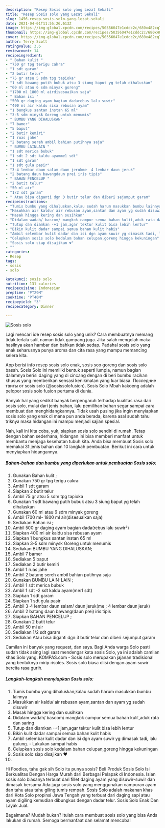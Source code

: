 ```yaml
---
description: "Resep Sosis solo yang Lezat Sekali"
title: "Resep Sosis solo yang Lezat Sekali"
slug: 1456-resep-sosis-solo-yang-lezat-sekali
date: 2021-04-01T11:56:26.613Z
image: https://img-global.cpcdn.com/recipes/50356047e1cddc2c/680x482cq70/sosis-solo-foto-resep-utama.jpg
thumbnail: https://img-global.cpcdn.com/recipes/50356047e1cddc2c/680x482cq70/sosis-solo-foto-resep-utama.jpg
cover: https://img-global.cpcdn.com/recipes/50356047e1cddc2c/680x482cq70/sosis-solo-foto-resep-utama.jpg
author: Terry Scott
ratingvalue: 3.6
reviewcount: 14
recipeingredient:
- " Bahan kulit "
- "750 gr tpg terigu cakra"
- "1 sdt garam"
- "2 butir telur"
- "75 gr atsu 5 sdm tpg tapioka"
- "1 sdt bawang putih bubuk atsu 3 siung baput yg telah dihaluskan"
- "60 ml atau 6 sdm minyak goreng"
- "1700 ml 1800 ml airdisesuaikan saja"
- " Bahan isi "
- "500 gr daging ayam bagian dadarebus lalu suwir"
- "400 ml air kaldu sisa rebusan ayam"
- "1 bungkus santan instan 65 ml"
- "3-5 sdm minysk Goreng untuk menumis"
- " BUMBU YANG DIHALUSKAN"
- "7 bamer"
- "5 baput"
- "2 butir kemiri"
- "1 ruas jahe"
- "2 batang sereh ambil bahian putihnya saja"
- " BUMBU LAINLAIN "
- "1 sdt merica bubuk"
- "1 sdt 2 sdt kaldu ayamme1 sdt"
- "1 sdt garam"
- "1 sdt gula pasir"
- "3-4 lembar daun salam daun jerukme  4 lembar daun jeruk"
- "2 batang daun bawangdaun prei iris tipis"
- " BAHAN PENCELUP "
- "2 butit telur"
- "50 ml air"
- "1/2 sdt garam"
- " Atau bisa diganti dgn 3 butir telur dan diberi sejumput garam"
recipeinstructions:
- "Tumis bumbu yang dihaluskan,kalau sudah harum masukkan bumbu lainnya"
- "Masukkan air kaldu/ air rebusan ayam,santan dan ayam yg sudah disuwir"
- "Masak hingga kering dan susihkan"
- "Didalam wadah/ bascom/ mangkok campur semua bahan kulit,aduk rata dan saring"
- "Tutup dan diamkan -+1 jam,agar tektur kulit bisa lebih lentur"
- "Bikin kulit dadar sampai semua bahan kulit habis"
- "Ambil selembar kulit dadar dan isi dgn ayam suwir yg dimasak tadi, lalu gulung. Lakukan sampai habis"
- "Celupkan sosis solo kedalam bahan celupan,goreng hingga kekuningan"
- "Sosis solo siap disajikan ❤️"
- ""
categories:
- Resep
tags:
- sosis
- solo

katakunci: sosis solo 
nutrition: 131 calories
recipecuisine: Indonesian
preptime: "PT29M"
cooktime: "PT40M"
recipeyield: "3"
recipecategory: Dinner

---
```



![Sosis solo](https://img-global.cpcdn.com/recipes/50356047e1cddc2c/680x482cq70/sosis-solo-foto-resep-utama.jpg)

Lagi mencari ide resep sosis solo yang unik? Cara membuatnya memang tidak terlalu sulit namun tidak gampang juga. Jika salah mengolah maka hasilnya akan hambar dan bahkan tidak sedap. Padahal sosis solo yang enak seharusnya punya aroma dan cita rasa yang mampu memancing selera kita.

App berisi info resep sosis solo enak, sosis soo goreng dan sosis solo basah. Sosis Solo ini memiliki bentuk seperti lumpia, namun bagian dalamnya berisi daging yang di cincang dengan di beri bumbu racikan khusus yang memberikan sensasi kenikmatan yang luar biasa. Последние твиты от sosis solo (@sosissolofusion). Sosis Solo Mbah kakoeng adalah pelopor sosis solo fusion pertama di dunia.

Banyak hal yang sedikit banyak berpengaruh terhadap kualitas rasa dari sosis solo, mulai dari jenis bahan, lalu pemilihan bahan segar sampai cara membuat dan menghidangkannya. Tidak usah pusing jika ingin menyiapkan sosis solo yang enak di mana pun anda berada, karena asal sudah tahu triknya maka hidangan ini mampu menjadi sajian spesial.


Nah, kali ini kita coba, yuk, siapkan sosis solo sendiri di rumah. Tetap dengan bahan sederhana, hidangan ini bisa memberi manfaat untuk membantu menjaga kesehatan tubuh kita. Anda bisa membuat Sosis solo memakai 31 jenis bahan dan 10 langkah pembuatan. Berikut ini cara untuk menyiapkan hidangannya.

<!--inarticleads1-->

##### Bahan-bahan dan bumbu yang diperlukan untuk pembuatan Sosis solo:

1. Gunakan  Bahan kulit ;
1. Gunakan 750 gr tpg terigu cakra
1. Ambil 1 sdt garam
1. Siapkan 2 butir telur
1. Ambil 75 gr atsu 5 sdm tpg tapioka
1. Gunakan 1 sdt bawang putih bubuk atsu 3 siung baput yg telah dihaluskan
1. Gunakan 60 ml atau 6 sdm minyak goreng
1. Ambil 1700 ml- 1800 ml air(disesuaikan saja)
1. Sediakan  Bahan isi ;
1. Ambil 500 gr daging ayam bagian dada(rebus lalu suwir²)
1. Siapkan 400 ml air kaldu sisa rebusan ayam
1. Siapkan 1 bungkus santan instan 65 ml
1. Siapkan 3-5 sdm minysk Goreng untuk menumis
1. Sediakan  BUMBU YANG DIHALUSKAN;
1. Ambil 7 bamer
1. Sediakan 5 baput
1. Sediakan 2 butir kemiri
1. Ambil 1 ruas jahe
1. Ambil 2 batang sereh ambil bahian putihnya saja
1. Gunakan  BUMBU LAIN-LAIN ;
1. Ambil 1 sdt merica bubuk
1. Ambil 1 sdt -2 sdt kaldu ayam(me:1 sdt)
1. Siapkan 1 sdt garam
1. Siapkan 1 sdt gula pasir
1. Ambil 3-4 lembar daun salam/ daun jeruk(me ; 4 lembar daun jeruk)
1. Ambil 2 batang daun bawang(daun prei) iris tipis
1. Siapkan  BAHAN PENCELUP ;
1. Gunakan 2 butit telur
1. Ambil 50 ml air
1. Sediakan 1/2 sdt garam
1. Sediakan  Atau bisa diganti dgn 3 butir telur dan diberi sejumput garam


Camilan ini banyak yang request, dan saya. Bagi Anda warga Solo pasti sudah tidak asing lagi saat mendengar kata sosis Solo, ya ini adalah camilan khas Solo yang. KOMPAS.com - Sosis solo merupakan jajanan tradisional yang bentuknya mirip risoles. Sosis solo biasa diisi dengan ayam suwir bercita rasa gurih. 

<!--inarticleads2-->

##### Langkah-langkah menyiapkan Sosis solo:

1. Tumis bumbu yang dihaluskan,kalau sudah harum masukkan bumbu lainnya
1. Masukkan air kaldu/ air rebusan ayam,santan dan ayam yg sudah disuwir
1. Masak hingga kering dan susihkan
1. Didalam wadah/ bascom/ mangkok campur semua bahan kulit,aduk rata dan saring
1. Tutup dan diamkan -+1 jam,agar tektur kulit bisa lebih lentur
1. Bikin kulit dadar sampai semua bahan kulit habis
1. Ambil selembar kulit dadar dan isi dgn ayam suwir yg dimasak tadi, lalu gulung. - Lakukan sampai habis
1. Celupkan sosis solo kedalam bahan celupan,goreng hingga kekuningan
1. Sosis solo siap disajikan ❤️
1. 


Hi Foodies, tahu gak sih Solo itu punya sosis? Beli Produk Sosis Solo Isi Berkualitas Dengan Harga Murah dari Berbagai Pelapak di Indonesia. Isian sosis solo biasanya terbuat dari fillet daging ayam yang disuwir-suwir dan dimasak bersama Ada juga sosis solo yang menggunakan campuran ayam dan tahu atau tahu giling tumis rempah. Sosis Solo adalah makanan khas dari Kota Solo propinsi Jawa Tengah yang terbuat dari daging sapi atau ayam digiling kemudian dibungkus dengan dadar telur. Sosis Solo Enak Dan Layak Jual. 

Bagaimana? Mudah bukan? Itulah cara membuat sosis solo yang bisa Anda lakukan di rumah. Semoga bermanfaat dan selamat mencoba!
